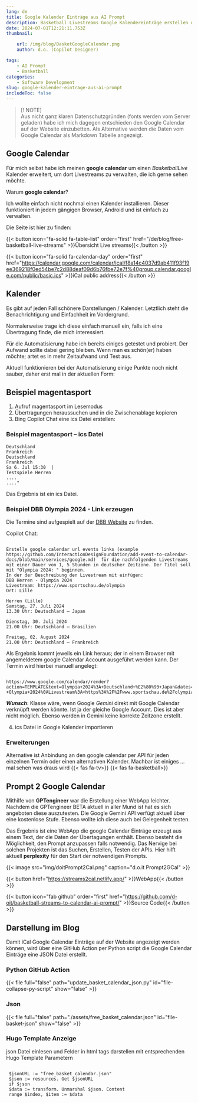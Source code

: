 ```yaml
---
lang: de
title: Google Kalender Einträge aus AI Prompt
description: Basketball Livestreams Google Kalendereinträge erstellen und auf Website darstellen.
date: 2024-07-01T12:21:11.753Z
thumbnail:

    url: /img/blog/BasketGoogleCalendar.png
    author: d.o. (Copilot Designer)

tags:
    - AI Prompt
    - Basketball
categories:
    - Software Development
slug: google-kalender-eintrage-aus-ai-prompt
includeToc: false
---
```


> [! NOTE]  
> Aus nicht ganz klaren Datenschutzgründen (fonts werden vom Server geladen) habe ich mich dagegen entschieden den Google Calendar auf der Website einzubetten. Als Alternative werden die Daten vom Google Calendar als Markdown Tabelle angezeigt.

## Google Calendar

Für mich selbst habe ich meinen **google calendar** um einen *BasketballLive* Kalender erweitert, um dort Livestreams zu verwalten, die ich gerne sehen möchte.

Warum **google calendar**?

Ich wollte einfach nicht nochmal einen Kalender installieren. Dieser funktioniert in jedem gängigen Browser, Android und ist einfach zu verwalten.

Die Seite ist hier zu finden:

{{< button icon="fa-solid fa-table-list" order="first" href="/de/blog/free-basketball-live-streams" >}}Übersicht Live streams{{< /button >}}

{{< button icon="fa-solid fa-calendar-day" order="first" href="https://calendar.google.com/calendar/ical/f8a14c4037d9ab411f93f19ee369218f0ed54be7c2d88deaf09d6b76fbe72e7f%40group.calendar.google.com/public/basic.ics" >}}iCal public address{{< /button >}}

## Kalender

Es gibt auf jeden Fall schönere Darstellungen / Kalender. Letztlich steht die Benachrichtigung und Einfachheit im Vordergrund.

Normalerweise trage ich diese einfach manuell ein, falls ich eine Übertragung finde, die mich interessiert.

Für die Automatisierung habe ich bereits einiges getestet und probiert. Der Aufwand sollte dabei gering bleiben. Wenn man es schön(er) haben möchte; artet es in mehr Zeitaufwand und Test aus.

Aktuell funktionieren bei der Automatisierung einige Punkte noch nicht sauber, daher erst mal in der aktuellen Form:

## Beispiel magentasport

1. Aufruf magentasport im Lesemodus
2. Übertragungen heraussuchen und in die Zwischenablage kopieren
3. Bing Copilot Chat eine ics Datei erstellen:

### Beispiel magentasport – ics Datei

```"Erstelle eine ics in deutscher Zeitzone für die nachfolgenden magentasport.de Livestreams Termine mit einer Dauer von 1, 5 stunden:
Deutschland
Frankreich
Deutschland
Frankreich
Sa 6. Jul 15:30  | 
Testspiele Herren
....
...."

```

Das Ergebnis ist ein ics Datei.

### Beispiel DBB Olympia 2024 - Link erzeugen

Die Termine sind aufgespielt auf der [DBB Website](https://www.basketball-bund.de/bunter-tv-sommer-fuer-dbb-olympiateams/) zu finden.

Copilot Chat:

```

Erstelle google calendar url events links (example https://github.com/InteractionDesignFoundation/add-event-to-calendar-docs/blob/main/services/google.md)  für die nachfolgenden Livestreams mit einer Dauer von 1, 5 Stunden in deutscher Zeitzone. Der Titel soll mit "Olympia 2024: " beginnen. 
In der der Beschreibung den Livestream mit einfügen: 
DBB Herren - Olympia 2024
Livestream: https://www.sportschau.de/olympia
Ort: Lille

Herren (Lille)
Samstag, 27. Juli 2024
13.30 Uhr: Deutschland – Japan

Dienstag, 30. Juli 2024
21.00 Uhr: Deutschland – Brasilien

Freitag, 02. August 2024
21.00 Uhr: Deutschland – Frankreich

```

Als Ergebnis kommt jeweils ein Link heraus; der in einem Browser mit angemeldetem google Calendar Account ausgeführt werden kann. Der Termin wird hierbei manuell angelegt:

```

https://www.google.com/calendar/render?action=TEMPLATE&text=Olympia+2024%3A+Deutschland+%E2%80%93+Japan&dates=20240727T113000Z/20240727T130000Z&details=DBB+Herren+-+Olympia+2024%0ALivestream%3A+https%3A%2F%2Fwww.sportschau.de%2Folympia&location=Lille

```

***Wunsch***: Klasse wäre, wenn Google *Gemini* direkt mit Google Calendar verknüpft werden könnte. Ist ja der gleiche Google Account. Dies ist aber nicht möglich. Ebenso werden in Gemini keine korrekte Zeitzone erstellt.

4. ics Datei in Google Kalender importieren

### Erweiterungen

Alternative ist Anbindung an den google calendar per API für jeden einzelnen Termin oder einen alternativen Kalender.
Machbar ist einiges … mal sehen was draus wird {{< fas fa-tv>}} {{< fas fa-basketball>}}

## Prompt 2 Google Calendar

Mithilfe von **GPTengineer** war die Erstellung einer WebApp leichter. Nachdem die GPTengineer BETA aktuell in aller Mund ist hat es sich angeboten diese auszutesten.
Die Google Gemini API verfügt aktuell über eine kostenlose Stufe. Ebenso wollte ich diese auch bei Gelegenheit testen.

Das Ergebnis ist eine WebApp die google Calendar Einträge erzeugt aus einem Text, der die Daten der Übertagungen enthält. Ebenso besteht die Möglichkeit, den Prompt anzupassen falls notwendig. Das Nervige bei solchen Projekten ist das Suchen, Erstellen, Testen der APIs.
Hier hilft aktuell **perplexity** für den Start der notwendigen Prompts.

 {{< image src="img/doitPrompt2Cal.png" caption="d.o.it Prompt2GCal" >}}

{{< button href="https://streams2cal.netlify.app/" >}}WebApp{{< /button >}}

{{< button icon="fab github" order="first" href="https://github.com/d-oit/basketball-streams-to-calendar-ai-prompt/" >}}Source Code{{< /button >}}

## Darstellung im Blog

Damit iCal Google Calendar Einträge auf der Website angezeigt werden können, wird über eine GitHub Action per Python script die Google Calendar Einträge eine JSON Datei erstellt.

### Python GitHub Action

{{< file full="false" path="update_basket_calendar_json.py" id="file-collapse-py-script" show="false" >}}

### Json

{{< file full="false" path="./assets/free_basket_calendar.json" id="file-basket-json" show="false" >}}

### Hugo Template Anzeige

json Datei einlesen und Felder in html tags darstellen mit entsprechenden Hugo Template Parametern

```

 $jsonURL := "free_basket_calendar.json"
 $json := resources. Get $jsonURL 
 if $json 
 $data := transform. Unmarshal $json. Content
 range $index, $item := $data 
```
